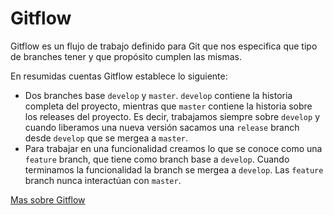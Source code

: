 # Gitflow

Gitflow es un flujo de trabajo definido para Git que nos especifica que tipo de branches tener y que propósito cumplen las mismas.

En resumidas cuentas Gitflow establece lo siguiente:
* Dos branches base `develop` y `master`. `develop` contiene la historia completa del proyecto, mientras que `master` contiene la historia sobre los releases del proyecto. Es decir, trabajamos siempre sobre `develop` y cuando liberamos una nueva versión sacamos una `release` branch desde `develop` que se mergea a `master`.
* Para trabajar en una funcionalidad creamos lo que se conoce como una `feature` branch, que tiene como branch base a `develop`. Cuando terminamos la funcionalidad la branch se mergea a `develop`. Las `feature` branch nunca interactúan con `master`.


[Mas sobre Gitflow](https://www.atlassian.com/git/tutorials/comparing-workflows/gitflow-workflow)

